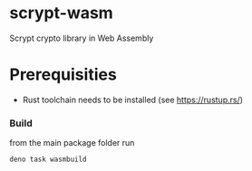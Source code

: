 # scrypt-wasm

Scrypt crypto library in Web Assembly

# Prerequisities

- Rust toolchain needs to be installed (see https://rustup.rs/)

### Build
from the main package folder run
```sh
deno task wasmbuild
```
